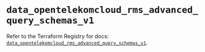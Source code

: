 # `data_opentelekomcloud_rms_advanced_query_schemas_v1`

Refer to the Terraform Registry for docs: [`data_opentelekomcloud_rms_advanced_query_schemas_v1`](https://registry.terraform.io/providers/opentelekomcloud/opentelekomcloud/1.36.34/docs/data-sources/rms_advanced_query_schemas_v1).
